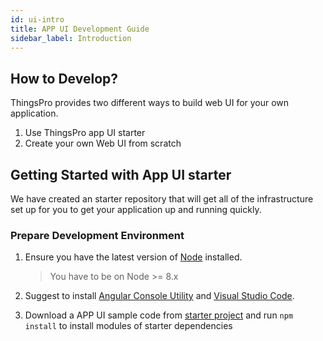 ```yaml
---
id: ui-intro
title: APP UI Development Guide
sidebar_label: Introduction
---
```


## How to Develop?

ThingsPro provides two different ways to build web UI for your own application.

1. Use ThingsPro app UI starter
2. Create your own Web UI from scratch

## Getting Started with App UI starter

We have created an starter repository that will get all of the infrastructure set up for you to get your application up and running quickly.

### Prepare Development Environment

1. Ensure you have the latest version of [Node](https://nodejs.org/en/) installed.

   > You have to be on Node >= 8.x

2. Suggest to install [Angular Console Utility](https://angularconsole.com/#download) and [Visual Studio Code](https://code.visualstudio.com).
3. Download a APP UI sample code from [starter project](https://github.com/MOXA-ISD/app-ui-starter/archive/master.zip) and run `npm install` to install modules of starter dependencies
